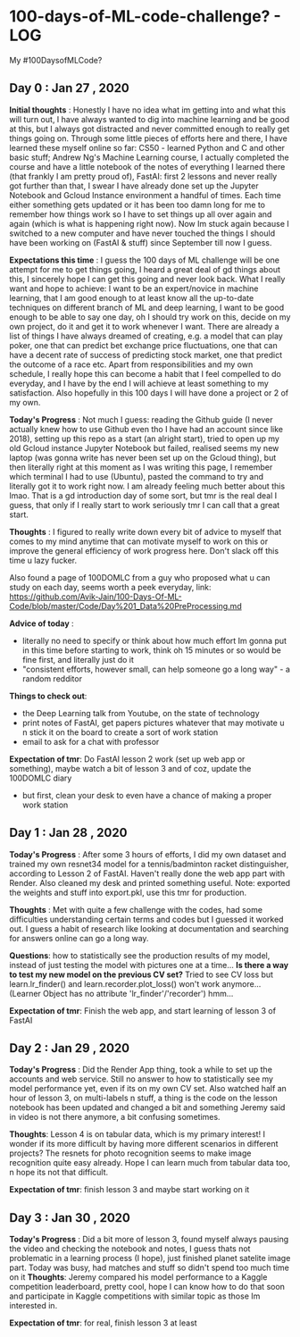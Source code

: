 # 100-days-of-ML-code-challenge? - LOG
My #100DaysofMLCode?

## Day 0 : Jan 27 , 2020

**Initial thoughts** : Honestly I have no idea what im getting into and what this will turn out, I have always wanted to dig into machine learning and be good at this, but I always got distracted and never committed enough to really get things going on. Through some little pieces of efforts here and there, I have learned these myself online so far: CS50 - learned Python and C and other basic stuff; Andrew Ng's Machine Learning course, I actually completed the course and have a little notebook of the notes of everything I learned there (that frankly I am pretty proud of), FastAI: first 2 lessons and never really got further than that, I swear I have already done set up the Jupyter Notebook and Gcloud Instance environment a handful of times. Each time either something gets updated or it has been too damn long for me to remember how things work so I have to set things up all over again and again (which is what is happening right now). Now Im stuck again because I switched to a new computer and have never touched the things I should have been working on (FastAI & stuff) since September till now I guess.

**Expectations this time** : I guess the 100 days of ML challenge will be one attempt for me to get things going, I heard a great deal of gd things about this, I sincerely hope I can get this going and never look back. What I really want and hope to achieve: I want to be an expert/novice in machine learning, that I am good enough to at least know all the up-to-date techniques on different branch of ML and deep learning, I want to be good enough to be able to say one day, oh I should try work on this, decide on my own project, do it and get it to work whenever I want. There are already a list of things I have always dreamed of creating, e.g. a model that can play poker, one that can predict bet exchange price fluctuations, one that can have a decent rate of success of predicting stock market, one that predict the outcome of a race etc. Apart from responsibilities and my own schedule, I really hope this can become a habit that I feel compelled to do everyday, and I have by the end I will achieve at least something to my satisfaction. Also hopefully in this 100 days I will have done a project or 2 of my own.
 
**Today's Progress** : Not much I guess: reading the Github guide (I never actually knew how to use Github even tho I have had an account since like 2018), setting up this repo as a start (an alright start), tried to open up my old Gcloud instance Jupyter Notebook but failed, realised seems my new laptop (was gonna write has never been set up on the Gcloud thing), but then literally right at this moment as I was writing this page, I remember which terminal I had to use (Ubuntu), pasted the command to try and literally got it to work right now. I am already feeling much better about this lmao. That is a gd introduction day of some sort, but tmr is the real deal I guess, that only if I really start to work seriously tmr I can call that a great start.

**Thoughts** : I figured to really write down every bit of advice to myself that comes to my mind anytime that can motivate myself to work on this or improve the general efficiency of work progress here. Don't slack off this time u lazy fucker. 

Also found a page of 100DOMLC from a guy who proposed what u can study on each day, seems worth a peek everyday, link: https://github.com/Avik-Jain/100-Days-Of-ML-Code/blob/master/Code/Day%201_Data%20PreProcessing.md

**Advice of today** :
- literally no need to specify or think about how much effort Im gonna put in this time before starting to work, think oh 15 minutes or so would be fine first, and literally just do it
- "consistent efforts, however small, can help someone go a long way" - a random redditor

**Things to check out**: 
- the Deep Learning talk from Youtube, on the state of technology
- print notes of FastAI, get papers pictures whatever that may motivate u n stick it on the board to create a sort of work station
- email to ask for a chat with professor

**Expectation of tmr**: Do FastAI lesson 2 work (set up web app or something), maybe watch a bit of lesson 3 and of coz, update the 100DOMLC diary
- but first, clean your desk to even have a chance of making a proper work station


## Day 1 : Jan 28 , 2020

**Today's Progress** : After some 3 hours of efforts, I did my own dataset and trained my own resnet34 model for a tennis/badminton racket distinguisher, according to Lesson 2 of FastAI. Haven't really done the web app part with Render. Also cleaned my desk and printed something useful. Note: exported the weights and stuff into export.pkl, use this tmr for production.

**Thoughts** : Met with quite a few challenge with the codes, had some difficulties understanding certain terms and codes but I guessed it worked out. I guess a habit of research like looking at documentation and searching for answers online can go a long way.

**Questions**: how to statistically see the production results of my model, instead of just testing the model with pictures one at a time... **Is there a way to test my new model on the previous CV set?** Tried to see CV loss but learn.lr_finder() and learn.recorder.plot_loss() won't work anymore... (Learner Object has no attribute 'lr_finder'/'recorder') hmm...

**Expectation of tmr**: Finish the web app, and start learning of lesson 3 of FastAI


## Day 2 : Jan 29 , 2020

**Today's Progress** : Did the Render App thing, took a while to set up the accounts and web service. Still no answer to how to statistically see my model performance yet, even if its on my own CV set. Also watched half an hour of lesson 3, on multi-labels n stuff, a thing is the code on the lesson notebook has been updated and changed a bit and something Jeremy said in video is not there anymore, a bit confusing sometimes.

**Thoughts**: Lesson 4 is on tabular data, which is my primary interest! I wonder if its more difficult by having more different scenarios in different projects? The resnets for photo recognition seems to make image recognition quite easy already. Hope I can learn much from tabular data too, n hope its not that difficult.

**Expectation of tmr**: finish lesson 3 and maybe start working on it

## Day 3 : Jan 30 , 2020

**Today's Progress** : Did a bit more of lesson 3, found myself always pausing the video and checking the notebook and notes, I guess thats not problematic in a learning process (I hope), just finished planet satelite image part. Today was busy, had matches and stuff so didn't spend too much time on it
**Thoughts**: Jeremy compared his model performance to a Kaggle competition leaderboard, pretty cool, hope I can know how to do that soon and participate in Kaggle competitions with similar topic as those Im interested in.

**Expectation of tmr**: for real, finish lesson 3 at least
